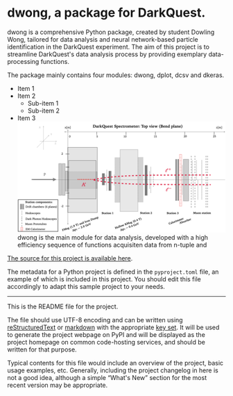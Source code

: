 # dwong, a package for DarkQuest.

dwong is a comprehensive Python package, created by student Dowling Wong, tailored for data analysis and neural network-based particle identification in the DarkQuest experiment. The aim of this project is to streamline DarkQuest's data analysis process by providing exemplary data-processing functions.

The package mainly contains four modules: dwong, dplot, dcsv and dkeras.
* Item 1
* Item 2
  * Sub-item 1
  * Sub-item 2
* Item 3
![scheme](/logo/darkquest_schematic.png " inline image")
dwong is the main module for data analysis, developed with a high efficiency sequence of functions acquisiten data from n-tuple and 



[The source for this project is available here][src].

The metadata for a Python project is defined in the `pyproject.toml` file,
an example of which is included in this project. You should edit this file
accordingly to adapt this sample project to your needs.

----

This is the README file for the project.

The file should use UTF-8 encoding and can be written using
[reStructuredText][rst] or [markdown][md use] with the appropriate [key set][md
use]. It will be used to generate the project webpage on PyPI and will be
displayed as the project homepage on common code-hosting services, and should be
written for that purpose.

Typical contents for this file would include an overview of the project, basic
usage examples, etc. Generally, including the project changelog in here is not a
good idea, although a simple “What's New” section for the most recent version
may be appropriate.

[packaging guide]: https://packaging.python.org
[distribution tutorial]: https://packaging.python.org/tutorials/packaging-projects/
[src]: https://github.com/pypa/sampleproject
[rst]: http://docutils.sourceforge.net/rst.html
[md]: https://tools.ietf.org/html/rfc7764#section-3.5 "CommonMark variant"
[md use]: https://packaging.python.org/specifications/core-metadata/#description-content-type-optional
